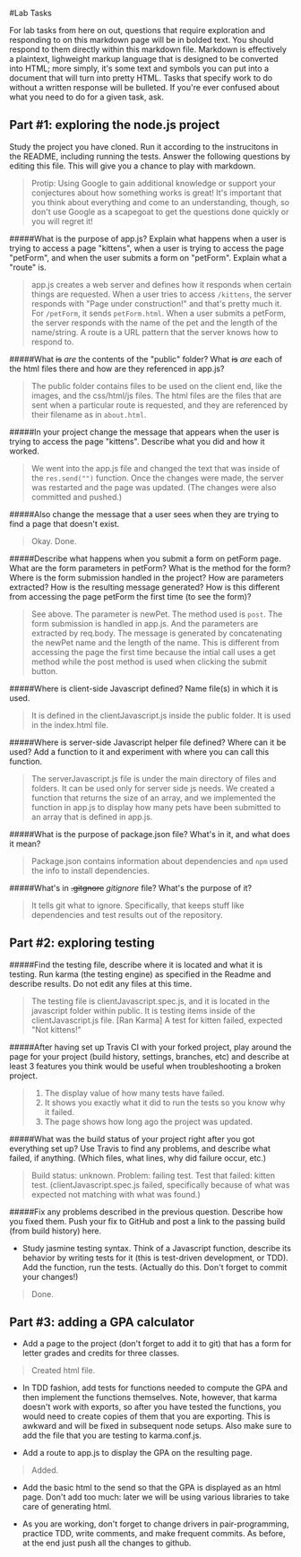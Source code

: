#Lab Tasks

For lab tasks from here on out, questions that require exploration and responding to on this markdown page will be in bolded text. You should respond to them directly within this markdown file. Markdown is effectively a plaintext, lighweight markup language that is designed to be converted into HTML; more simply, it's some text and symbols you can put into a document that will turn into pretty HTML.
Tasks that specify work to do without a written response will be bulleted.
If you're ever confused about what you need to do for a given task, ask.

## Part #1: exploring the node.js project
Study the project you have cloned. Run it according to the instrucitons in the README, including running the tests. Answer the following questions by editing this file.  This will give you a chance to play with markdown.

> Protip: Using Google to gain additional knowledge or support your conjectures about how something works is great! It's important that you think about everything and come to an understanding, though, so don't use Google as a scapegoat to get the questions done quickly or you will regret it!

#####What is the purpose of app.js? Explain what happens when a user is trying to access a page "kittens", when a user is trying to access the page "petForm", and when the user submits a form on "petForm". Explain what a "route" is.

> app.js creates a web server and defines how it responds when certain things are requested. When a user tries to access
> `/kittens`, the server responds with "Page under construction!" and that's pretty much it. For `/petForm`, it sends
> `petForm.html`. When a user submits a petForm, the server responds with the name of the pet and the length of the name/string.
> A route is a URL pattern that the server knows how to respond to. 

#####What ~~is~~ *are* the contents of the "public" folder? What ~~is~~ *are* each of the html files there and how are they referenced in app.js?

> The public folder contains files to be used on the client end, like the images, and the css/html/js files. The html files are the files that are sent
> when a particular route is requested, and they are referenced by their filename as in `about.html`.

#####In your project change the message that appears when the user is trying to access the page "kittens". Describe what you did and how it worked.

> We went into the app.js file and changed the text that was inside of the `res.send("")` function. Once the changes were made, the server was restarted
> and the page was updated. (The changes were also committed and pushed.)

#####Also change the message that a user sees when they are trying to find a page that doesn't exist.

> Okay. Done.

#####Describe what happens when you submit a form on petForm page. What are the form parameters in petForm? What is the method for the form? Where is the form submission handled in the project? How are parameters extracted? How is the resulting message generated? How is this different from accessing the page petForm the first time (to see the form)?

> See above. The parameter is newPet. The method used is `post`. The form submission is handled in app.js. And the parameters are extracted by req.body. 
> The message is generated by concatenating the newPet name and the length of the name. This is different from accessing the page the first time because
> the intial call uses a get method while the post method is used when clicking the submit button.

#####Where is client-side Javascript defined? Name file(s) in which it is used.

> It is defined in the clientJavascript.js inside the public folder. It is used in the index.html file. 

#####Where is server-side Javascript helper file defined? Where can it be used? Add a function to it and experiment with where you can call this function.

> The serverJavascript.js file is under the main directory of files and folders. It can be used only for server side js needs. 
> We created a function that returns the size of an array, and we implemented the function in app.js to display how many pets have been submitted to an
> array that is defined in app.js.

#####What is the purpose of package.json file? What's in it, and what does it mean?

> Package.json contains information about dependencies and `npm` used the info to install dependencies. 

#####What's in ~~.gitgnore~~ *gitignore* file? What's the purpose of it?

> It tells git what to ignore. Specifically, that keeps stuff like dependencies and test results out of the repository.


## Part #2: exploring testing 

#####Find the testing file, describe where it is located and what it is testing. Run karma (the testing engine) as specified in the Readme and describe results. Do not edit any files at this time.

> The testing file is clientJavascript.spec.js, and it is located in the javascript folder within public. It is testing items inside of the clientJavascript.js file. 
> [Ran Karma]
> A test for kitten failed, expected "Not kittens!"

#####After having set up Travis CI with your forked project, play around the page for your project (build history, settings, branches, etc) and describe at least 3 features you think would be useful when troubleshooting a broken project.

> 1) The display value of how many tests have failed. 
> 2) It shows you exactly what it did to run the tests so you know why it failed.
> 3) The page shows how long ago the project was updated. 

#####What was the build status of your project right after you got everything set up? Use Travis to find any problems, and describe what failed, if anything. (Which files, what lines, why did failure occur, etc.)

> Build status: unknown. Problem: failing test. Test that failed: kitten test. (clientJavascript.spec.js failed, specifically because of what was expected not matching with what was found.)

#####Fix any problems described in the previous question. Describe how you fixed them. Push your fix to GitHub and post a link to the passing build (from build history) here.

- Study jasmine testing syntax. Think of a Javascript function, describe its behavior by writing tests for it (this is test-driven development, or TDD). Add the function, run the tests. (Actually do this. Don't forget to commit your changes!)
> Done. 

## Part #3: adding a GPA calculator

- Add a page to the project (don't forget to add it to git) that has a form for letter grades and credits for three classes.
> Created html file.

- In TDD fashion, add tests for functions needed to compute the GPA and then implement the functions themselves. Note, however, that karma doesn't work with exports, so after you have tested the functions, you would need to create copies of them that you are exporting. This is awkward and will be fixed in subsequent node setups. Also make sure to add the file that you are testing to karma.conf.js.

- Add a route to app.js to display the GPA on the resulting page.
> Added.

- Add the basic html to the send so that the GPA is displayed as an html page. Don't add too much: later we will be using various libraries to take care of generating html.

- As you are working, don't forget to change drivers in pair-programming, practice TDD, write comments, and make frequent commits. As before, at the end just push all the changes to github.

